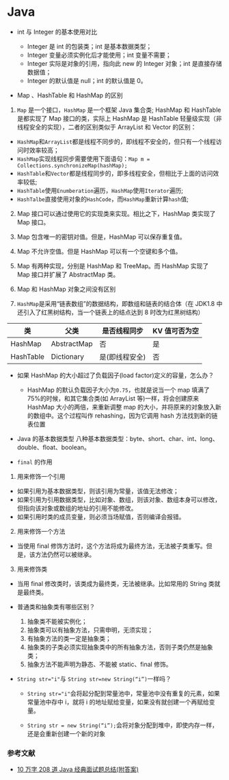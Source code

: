 # Java

- int 与 Integer 的基本使用对比

  - Integer 是 int 的包装类；int 是基本数据类型；
  - Integer 变量必须实例化后才能使用；int 变量不需要；
  - Integer 实际是对象的引用，指向此 new 的 Integer 对象；int 是直接存储数据值；
  - Integer 的默认值是 null；int 的默认值是 0。

- Map 、HashTable 和 HashMap 的区别

1. `Map` 是一个接口，`HashMap` 是一个框架 Java 集合类; HashMap 和 HashTable 是都实现了 Map 接口的类，实际上 HashMap 是 HashTable 轻量级实现（非线程安全的实现），二者的区别类似于 ArrayList 和 Vector 的区别：

- `HashMap`和`ArrayList`都是线程不同步的，即线程不安全的，但只有一个线程访问时效率较高；
- `HashMap`实现线程同步需要使用下面语句：`Map m = Collections.synchronizeMap(hashMap);`
- `HashTable`和`Vector`都是线程同步的，即多线程安全，但相比于上面的访问效率较低;
- `HashTable`使用`Enumberation`遍历，`HashMap`使用`Iterator`遍历;
- `HashTalbe`直接使用对象的`HashCode`，而`HashMap`重新计算`hash`值;

2. Map 接口可以通过使用它的实现类来实现。相比之下，HashMap 类实现了 Map 接口。

3. Map 包含唯一的密钥对值。但是，HashMap 可以保存重复值。

4. Map 不允许空值。但是 HashMap 可以有一个空键和多个值。

5. Map 有两种实现，分别是 HashMap 和 TreeMap。而 HashMap 实现了 Map 接口并扩展了 AbstractMap 类。

6. Map 和 HashMap 对象之间没有区别
7. `HashMap`是采用“链表数组”的数据结构，即数组和链表的结合体（在 JDK1.8 中还引入了红黑树结构，当一个链表上的结点达到 8 时改为红黑树结构）

| 类        | 父类        | 是否线程同步   | KV 值可否为空 |
| --------- | ----------- | -------------- | ------------- |
| HashMap   | AbstractMap | 否             | 是            |
| HashTable | Dictionary  | 是(即线程安全) | 否            |

- 如果 HashMap 的大小超过了负载因子(load factor)定义的容量，怎么办？

  - HashMap 的默认负载因子大小为`0.75`，也就是说当一个 map 填满了 75%的时候，和其它集合类(如 ArrayList 等)一样，将会创建原来 HashMap 大小的两倍，来重新调整 map 的大小，并将原来的对象放入新的数组中。这个过程叫作 rehashing，因为它调用 hash 方法找到新的链表位置

- Java 的基本数据类型
  八种基本数据类型：byte、short、char、int、long、double、float、boolean。

- `final` 的作用

1. 用来修饰一个引用

- 如果引用为基本数据类型，则该引用为常量，该值无法修改；
- 如果引用为引用数据类型，比如对象、数组，则该对象、数组本身可以修改，但指向该对象或数组的地址的引用不能修改。
- 如果引用时类的成员变量，则必须当场赋值，否则编译会报错。

2. 用来修饰一个方法

- 当使用 final 修饰方法时，这个方法将成为最终方法，无法被子类重写。但是，该方法仍然可以被继承。

3. 用来修饰类

- 当用 final 修改类时，该类成为最终类，无法被继承。比如常用的 String 类就是最终类。

- 普通类和抽象类有哪些区别？

  1. 抽象类不能被实例化；
  2. 抽象类可以有抽象方法，只需申明，无须实现；
  3. 有抽象方法的类一定是抽象类；
  4. 抽象类的子类必须实现抽象类中的所有抽象方法，否则子类仍然是抽象类；
  5. 抽象方法不能声明为静态、不能被 static、final 修饰。

- `String str="i"`与 `String str=new String(“i”)`一样吗？

  - `String str="i"`会将起分配到常量池中，常量池中没有重复的元素，如果常量池中存中 i，就将 i 的地址赋给变量，如果没有就创建一个再赋给变量。

  - `String str = new String(“i”);`会将对象分配到堆中，即使内存一样，还是会重新创建一个新的对象

### 参考文献

- [10 万字 208 道 Java 经典面试题总结(附答案)](https://blog.csdn.net/guorui_java/article/details/119299329)
